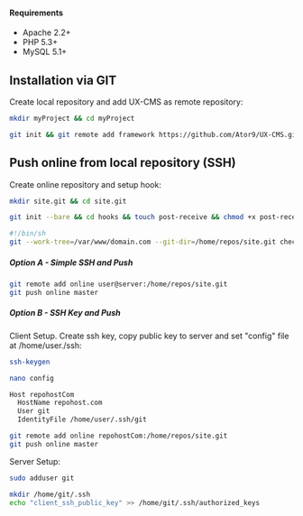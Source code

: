 #### Requirements
* Apache 2.2+
* PHP 5.3+
* MySQL 5.1+

## Installation via GIT
Create local repository and add UX-CMS as remote repository:
```sh
mkdir myProject && cd myProject

git init && git remote add framework https://github.com/Ator9/UX-CMS.git && git pull framework master
```
## Push online from local repository (SSH)
Create online repository and setup hook:
```sh
mkdir site.git && cd site.git

git init --bare && cd hooks && touch post-receive && chmod +x post-receive && nano post-receive
```
```sh
#!/bin/sh
git --work-tree=/var/www/domain.com --git-dir=/home/repos/site.git checkout -f
```
##### Option A - Simple SSH and Push
```sh
git remote add online user@server:/home/repos/site.git
git push online master
```
##### Option B - SSH Key and Push
Client Setup. Create ssh key, copy public key to server and set "config" file at /home/user./ssh:
```sh
ssh-keygen
```
```sh
nano config
```
```sh
Host repohostCom
  HostName repohost.com
  User git
  IdentityFile /home/user/.ssh/git
```
```sh
git remote add online repohostCom:/home/repos/site.git
git push online master
```
Server Setup:
```sh
sudo adduser git
```
```sh
mkdir /home/git/.ssh
echo "client_ssh_public_key" >> /home/git/.ssh/authorized_keys
```
